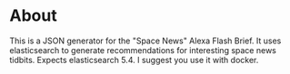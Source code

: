 # About

This is a JSON generator for the "Space News" Alexa Flash Brief.
It uses elasticsearch to generate recommendations for interesting space news tidbits.
Expects elasticsearch 5.4. I suggest you use it with docker.
